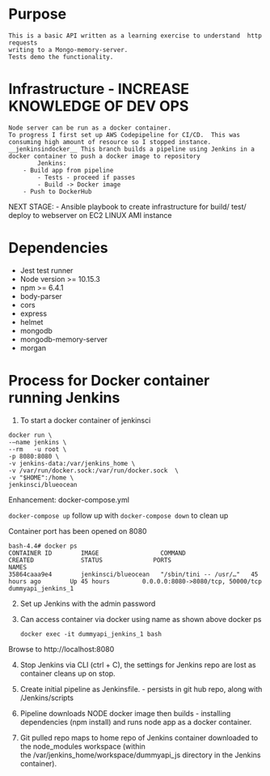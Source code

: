 
# Purpose
    This is a basic API written as a learning exercise to understand  http requests 
    writing to a Mongo-memory-server.  
    Tests demo the functionality.
    
# Infrastructure - INCREASE KNOWLEDGE OF DEV OPS
    Node server can be run as a docker container.
    To progress I first set up AWS Codepipeline for CI/CD.  This was consuming high amount of resource so I stopped instance.
    __jenkinsindocker__ This branch builds a pipeline using Jenkins in a docker container to push a docker image to repository
	        Jenkins: 
	    - Build app from pipeline
            - Tests - proceed if passes
            - Build -> Docker image 
	    - Push to DockerHub
	    
NEXT STAGE:
    - Ansible playbook to create infrastructure for build/ test/ deploy to webserver on EC2 LINUX AMI instance
    
# Dependencies
* Jest test runner 
* Node version >= 10.15.3
* npm >= 6.4.1
* body-parser
* cors
* express
* helmet
* mongodb
* mongodb-memory-server
* morgan

# Process for Docker container running Jenkins

1.	To start a docker container of jenkinsci

```
docker run \
-—name jenkins \
--rm   -u root \
-p 8080:8080 \
-v jenkins-data:/var/jenkins_home \ 
-v /var/run/docker.sock:/var/run/docker.sock  \
-v "$HOME":/home \
jenkinsci/blueocean 
```
Enhancement:  docker-compose.yml

 ```docker-compose up``` follow up with ```docker-compose down``` to clean up

Container port has been opened on 8080

```
bash-4.4# docker ps
CONTAINER ID        IMAGE                 COMMAND                  CREATED             STATUS              PORTS                               NAMES
35864caaa9e4        jenkinsci/blueocean   "/sbin/tini -- /usr/…"   45 hours ago        Up 45 hours         0.0.0.0:8080->8080/tcp, 50000/tcp   dummyapi_jenkins_1
```

2.  Set up Jenkins with the admin password

3.  Can access container via docker using name as shown above docker ps

        
        docker exec -it dummyapi_jenkins_1 bash
        
Browse to http://localhost:8080

4. Stop Jenkins via CLI (ctrl + C), the settings for Jenkins repo are lost as container cleans up on stop.

5. Create initial pipeline as  Jenkinsfile. - persists in git hub repo, along with /Jenkins/scripts 

6. Pipeline downloads NODE docker image then builds - installing dependencies (npm install) and runs node app as a docker          container. 

7. Git pulled repo maps to home repo of Jenkins container downloaded to the node_modules workspace 
        (within the /var/jenkins_home/workspace/dummyapi_js directory in the Jenkins container).

